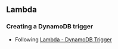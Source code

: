 ## Lambda

### Creating a DynamoDB trigger
- Following [Lambda - DynamoDB Trigger](https://docs.aws.amazon.com/amazondynamodb/latest/developerguide/Streams.Lambda.Tutorial.html)

